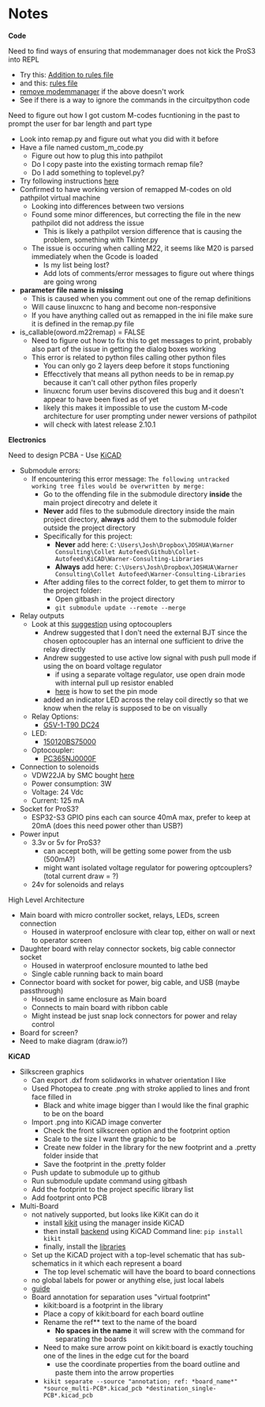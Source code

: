 # Notes

**Code**

Need to find ways of ensuring that modemmanager does not kick the ProS3 into REPL
- Try this: [Addition to rules file](https://www.metrel.si/support/confluence/mpd/en/software-troubleshooting/how-to-communicate-with-instruments-under-linux#:~:text=On%20most%20Linux%20distributions%20ModemManager,to%20use%20specific%20USB%20device)
- and this: [rules file](https://www.downtowndougbrown.com/2016/10/fix-for-usb-serial-port-being-opened-by-modemmanager-at-startup/)
- [remove modemmanager](https://superuser.com/questions/568502/usb-device-blocked-at-startup-by-modem-manager) if the above doesn't work
- See if there is a way to ignore the commands in the circuitpython code

Need to figure out how I got custom M-codes fucntioning in the past to prompt the user for bar length and part type
- Look into remap.py and figure out what you did with it before
- Have a file named custom_m_code.py
  - Figure out how to plug this into pathpilot
  - Do I copy paste into the existing tormach remap file?
  - Do I add something to toplevel.py?
- Try following instructions [here](https://forum.linuxcnc.org/20-g-code/33642-custom-m-code-python)
- Confirmed to have working version of remapped M-codes on old pathpilot virtual machine
  - Looking into differences between two versions
  - Found some minor differences, but correcting the file in the new pathpilot did not address the issue
    - This is likely a pathpilot version difference that is causing the problem, something with Tkinter.py
  - The issue is occuring when calling M22, it seems like M20 is parsed immediately when the Gcode is loaded
    - Is my list being lost?
    - Add lots of comments/error messages to figure out where things are going wrong
- **parameter file name is missing**
  - This is caused when you comment out one of the remap definitions
  - Will cause linuxcnc to hang and become non-responsive
  - If you have anything called out as remapped in the ini file make sure it is defined in the remap.py file
- is_callable(oword.m22remap) = FALSE
  - Need to figure out how to fix this to get messages to print, probably also part of the issue in getting the dialog boxes working
  - This error is related to python files calling other python files
    - You can only go 2 layers deep before it stops functioning
    - Effecctively that means all python needs to be in remap.py because it can't call other python files properly
    - linuxcnc forum user bevins discovered this bug and it doesn't appear to have been fixed as of yet
    - likely this makes it impossible to use the custom M-code architecture for user prompting under newer versions of pathpilot
    - will check with latest release 2.10.1

**Electronics**

Need to design PCBA - Use [KiCAD](https://www.kicad.org/)
- Submodule errors:
  - If encountering this error message: `The following untracked working tree files would be overwritten by merge:`
    - Go to the offending file in the submodule directory **inside** the main project direcotry and delete it
    - **Never** add files to the submodule directory inside the main project directory, **always** add them to the submodule folder outside the project directory
    - Specifically for this project:
      - **Never** add here: `C:\Users\Josh\Dropbox\JOSHUA\Warner Consulting\Collet Autofeed\Github\Collet-Autofeed\KiCAD\Warner-Consulting-Libraries`
      - **Always** add here: `C:\Users\Josh\Dropbox\JOSHUA\Warner Consulting\Collet Autofeed\Warner-Consulting-Libraries`
    - After adding files to the correct folder, to get them to mirror to the project folder:
      - Open gitbash in the project directory
      - `git submodule update --remote --merge`
- Relay outputs
  - Look at this [suggestion](https://electronics.stackexchange.com/questions/449872/relay-control-by-using-microcontroller) using optocouplers
    - Andrew suggested that I don't need the external BJT since the chosen optocoupler has an internal one sufficient to drive the relay directly
    - Andrew suggested to use active low signal with push pull mode if using the on board voltage regulator
      - if using a separate voltage regulator, use open drain mode with internal pull up resistor enabled
      - [here](https://docs.circuitpython.org/en/latest/shared-bindings/digitalio/index.html) is how to set the pin mode
    - added an indicator LED across the relay coil directly so that we know when the relay is supposed to be on visually
  - Relay Options:
    - [G5V-1-T90 DC24](https://www.digikey.com/en/products/detail/omron-electronics-inc-emc-div/G5V-1-T90-DC24/6650357)
  - LED:
    - [150120BS75000](https://www.digikey.com/en/products/detail/w%C3%BCrth-elektronik/150120BS75000/4489933)
  - Optocoupler:
    - [PC365NJ0000F](https://www.digikey.com/en/products/detail/sharp-socle-technology/PC365NJ0000F/720501)
- Connection to solenoids
  - VDW22JA by SMC bought [here](https://us.misumi-ec.com/vona2/detail/221006494761/?HissuCode=VDW22JA&PNSearch=VDW22JA&searchFlow=results2type&KWSearch=VDW22JA&Tab=catalog&curSearch=%7b%22field%22%3a%22%40search%22%2c%22seriesCode%22%3a%22221006494761%22%2c%22innerCode%22%3a%22%22%2c%22sort%22%3a1%2c%22specSortFlag%22%3a0%2c%22allSpecFlag%22%3a0%2c%22page%22%3a1%2c%22pageSize%22%3a%2260%22%2c%2200000030955%22%3a%22b%22%2c%2200000030968%22%3a%22g%22%2c%2200000030971%22%3a%22b%22%2c%2200000030965%22%3a%22mdm00000000000003%22%2c%22SP910002396%22%3a%22mdm00000000000006%22%2c%22SP910002397%22%3a%22mdm00000000000001%22%2c%22SP910002399%22%3a%22mdm00000000000001%22%2c%22SP910002400%22%3a%22mdm00000000000001%22%2c%22SP910002401%22%3a%22mdm00000000000001%22%2c%22SP910002402%22%3a%22mdm00000000000001%22%2c%22fixedInfo%22%3a%22innerCode%3aMDM00012160730%7c19%22%7d)
  - Power consumption: 3W
  - Voltage: 24 Vdc
  - Current: 125 mA
- Socket for ProS3?
  - ESP32-S3 GPIO pins each can source 40mA max, prefer to keep at 20mA (does this need power other than USB?)
- Power input
  - 3.3v or 5v for ProS3?
    - can accept both, will be getting some power from the usb (500mA?)
    - might want isolated voltage regulator for powering optcouplers? (total current draw = ?)
  - 24v for solenoids and relays

High Level Architecture
- Main board with micro controller socket, relays, LEDs, screen connection
  - Housed in waterproof enclosure with clear top, either on wall or next to operator screen
- Daughter board with relay connector sockets, big cable connector socket
  - Housed in waterproof enclosure mounted to lathe bed
  - Single cable running back to main board
- Connector board with socket for power, big cable, and USB (maybe passthrough)
  - Housed in same enclosure as Main board
  - Connects to main board with ribbon cable
  - Might instead be just snap lock connectors for power and relay control 
- Board for screen?
- Need to make diagram (draw.io?)

**KiCAD**
- Silkscreen graphics
  - Can export .dxf from solidworks in whatver orientation I like
  - Used Photopea to create .png with stroke applied to lines and front face filled in
    - Black and white image bigger than I would like the final graphic to be on the board
  - Import .png into KiCAD image converter
    - Check the front silkscreen option and the footprint option
    - Scale to the size I want the graphic to be
    - Create new folder in the library for the new footprint and a .pretty folder inside that
    - Save the footprint in the .pretty folder
  - Push update to submodule up to github
  - Run submodule update command using gitbash
  - Add the footprint to the project specific library list
  - Add footprint onto PCB
- Multi-Board
  - not natively supported, but looks like KiKit can do it
    - install [kikit](https://yaqwsx.github.io/KiKit/v1.4/installation/intro/) using the manager inside KiCAD
    - then install [backend](https://yaqwsx.github.io/KiKit/v1.4/installation/windows/#installation-on-windows) using KiCAD Command line: `pip install kikit`
    - finally, install the [libraries](https://yaqwsx.github.io/KiKit/v1.4/installation/gui_and_libs/)
  - Set up the KiCAD project with a top-level schematic that has sub-schematics in it which each represent a board
    - The top level schematic will have the board to board connections 
  - no global labels for power or anything else, just local labels
  - [guide](https://yaqwsx.github.io/KiKit/v1.4/multiboard/#multi-board-workflow-with-kikit)
  - Board annotation for separation uses "virtual footprint"
    - kikit:board is a footprint in the library
    - Place a copy of kikit:board for each board outline
    - Rename the ref** text to the name of the board
      - **No spaces in the name** it will screw with the command for separating the boards
    - Need to make sure arrow point on kikit:board is exactly touching one of the lines in the edge cut for the board
      - use the coordinate properties from the board outline and paste them into the arrow properties
    - `kikit separate --source "annotation; ref: *board_name*" *source_multi-PCB*.kicad_pcb *destination_single-PCB*.kicad_pcb`
